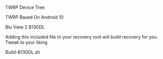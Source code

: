 TWRP Device Tree

TWRP Based On Android 10

Blu View 2
B130DL

Adding this included file to your recovery root will build recovery for you. Tweak to your liking

Build-B130DL.sh
